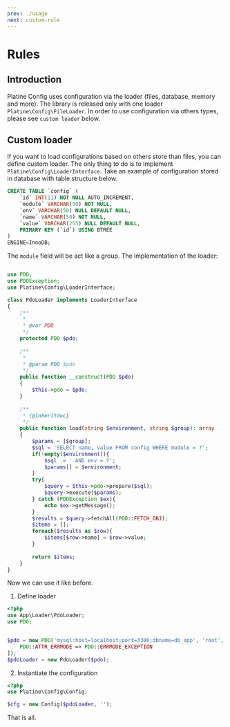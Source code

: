 ```yaml
---
prev: ./usage
next: custom-rule
---
```

# Rules
## Introduction
Platine Config uses configuration via the loader (files, database, memory and more).
The library is released only with one loader `Platine\Config\FileLoader`. In order to use configuration via others types, please see `custom loader` below.
## Custom loader
If you want to load configurations based on others store than files, you can define custom loader.
The only thing to do is to implement `Platine\Config\LoaderInterface`. Take an example of configuration stored in database with table structure below:
```sql
CREATE TABLE `config` (
    `id` INT(11) NOT NULL AUTO_INCREMENT,
    `module` VARCHAR(50) NOT NULL,
    `env` VARCHAR(50) NULL DEFAULT NULL,
    `name` VARCHAR(50) NOT NULL,
    `value` VARCHAR(255) NULL DEFAULT NULL,
    PRIMARY KEY (`id`) USING BTREE
)
ENGINE=InnoDB;
```
The `module` field will be act like a group.
The implementation of the loader:
```php

use PDO;
use PDOException;
use Platine\Config\LoaderInterface;

class PdoLoader implements LoaderInterface
{
    /**
     * 
     * @var PDO
     */
    protected PDO $pdo;
    
    /**
     * 
     * @param PDO $pdo
     */
    public function __construct(PDO $pdo)
    {
        $this->pdo = $pdo;
    }
    
    /**
     * {@inheritdoc}
     */
    public function load(string $environment, string $group): array
    {
        $params = [$group];
        $sql = 'SELECT name, value FROM config WHERE module = ?';
        if(!empty($environment)){
            $sql .= ' AND env = ?';
            $params[] = $environment;
        }
        try{
            $query = $this->pdo->prepare($sql);
            $query->execute($params);
        } catch (PDOException $ex){
            echo $ex->getMessage();
        }
        $results = $query->fetchAll(PDO::FETCH_OBJ);
        $items = [];
        foreach($results as $row){
            $items[$row->name] = $row->value;
        }
       
        return $items;
    }
}
```

Now we can use it like before.
1. Define loader

```php
<?php
use App\Loader\PdoLoader;
use PDO;


$pdo = new PDO('mysql:host=localhost;port=3306;dbname=db_app', 'root', '', [
    PDO::ATTR_ERRMODE => PDO::ERRMODE_EXCEPTION
]);
$pdoLoader = new PdoLoader($pdo);
```

2. Instantiate the configuration

```php
<?php
use Platine\Config\Config;

$cfg = new Config($pdoLoader, '');
```
That is all.